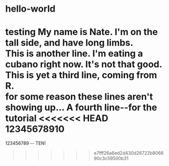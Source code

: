 # hello-world
testing
My name is Nate.  I'm on the tall side, and have long limbs.  
This is another line.  I'm eating a cubano right now.  It's not that good.  
This is yet a third line, coming from R.  
for some reason these lines aren't showing up...
A fourth line--for the tutorial
<<<<<<< HEAD
12345678910
=======
123456789 -- TEN!
>>>>>>> e7fff26a6ed2d430d26722b806690c3c59500b31
